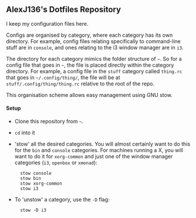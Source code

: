 ## AlexJ136's Dotfiles Repository

I keep my configuration files here.

Configs are organised by category, where each category has its own directory. For example, config files relating specifically to command-line stuff are in `console`, and ones relating to the i3 window manager are in `i3`.

The directory for each category mimics the folder structure of `~`. So for a config file that goes in `~`, the file is placed directly within the category directory. For example, a config file in the `stuff` category called `thing.rc` that goes in `~/.config/thing/`, the file will be at `stuff/.config/thing/thing.rc` relative to the root of the repo.

This organisation scheme allows easy management using GNU stow.

#### Setup

- Clone this repository from `~`.
- `cd` into it
- 'stow' all the desired categories. You will almost certainly want to do this for the `bin` and `console` categories. For machines running a X, you will want to do it for `xorg-common` and just one of the window manager categories (`i3`, `openbox` or `xmonad`):

        stow console
        stow bin
        stow xorg-common
        stow i3

- To 'unstow' a category, use the `-D` flag:

        stow -D i3
